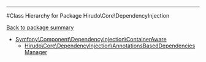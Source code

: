 - - -

#Class Hierarchy for Package Hirudo\Core\DependencyInjection

<div><a href='https://github.com/JeyDotC/Hirudo-docs/tree/master/Hirudo\Core\DependencyInjection'>Back to package summary</a></div>

<ul>
<li><a href="https://github.com/JeyDotC/Hirudo-docs/blob/master/Symfony/Component/DependencyInjection/ContainerAware.md">Symfony\Component\DependencyInjection\ContainerAware</a><ul>
<li><a href="https://github.com/JeyDotC/Hirudo-docs/blob/master/Hirudo/Core/DependencyInjection/AnnotationsBasedDependenciesManager.md">Hirudo\Core\DependencyInjection\AnnotationsBasedDependenciesManager</a></li>
</ul>
</li>
</ul>
